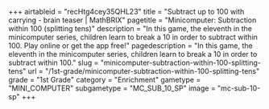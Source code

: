 +++
airtableid = "recHtg4cey35QHL23"
title = "Subtract up to 100 with carrying - brain teaser | MathBRIX"
pagetitle = "Minicomputer: Subtraction within 100 (splitting tens)"
description = "In this game, the eleventh in the minicomputer series, children learn to break a 10 in order to subtract within 100. Play online or get the app free!"
pagedescription = "In this game, the eleventh in the minicomputer series, children learn to break a 10 in order to subtract within 100."
slug = "minicomputer-subtraction-within-100-splitting-tens"
url = "/1st-grade/minicomputer-subtraction-within-100-splitting-tens"
grade = "1st Grade"
category = "Enrichment"
gametype = "MINI_COMPUTER"
subgametype = "MC_SUB_10_SP"
image = "mc-sub-10-sp"
+++